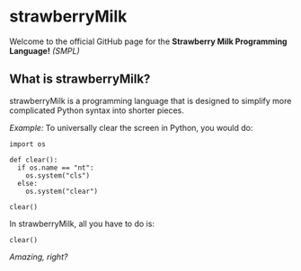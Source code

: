 # strawberryMilk

Welcome to the official GitHub page for the **Strawberry Milk Programming Language!** *(SMPL)*

## What is strawberryMilk?
strawberryMilk is a programming language that is designed to simplify more complicated Python syntax into shorter pieces.

*Example:*
To universally clear the screen in Python, you would do:
```
import os

def clear():
  if os.name == "nt":
    os.system("cls")
  else:
    os.system("clear")
    
clear()
```

In strawberryMilk, all you have to do is:
```
clear()
```

*Amazing, right?*
